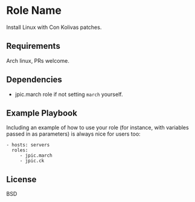 Role Name
=========

Install Linux with Con Kolivas patches.

Requirements
------------

Arch linux, PRs welcome.

Dependencies
------------

- jpic.march role if not setting ``march`` yourself.

Example Playbook
----------------

Including an example of how to use your role (for instance, with variables passed in as parameters) is always nice for users too:

    - hosts: servers
      roles:
         - jpic.march
         - jpic.ck

License
-------

BSD
